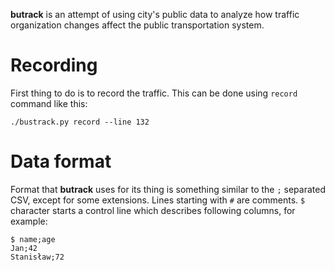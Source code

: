 **butrack** is an attempt of using city's public data to analyze how traffic organization changes affect the public transportation system.


Recording
=========
First thing to do is to record the traffic. This can be done using `record` command like this:

    ./bustrack.py record --line 132


Data format
===========
Format that **butrack** uses for its thing is something similar to the `;` separated CSV, except for some extensions. Lines starting with `#` are comments. `$` character starts a control line which describes following columns, for example:

    $ name;age
    Jan;42
    Stanisław;72
    
